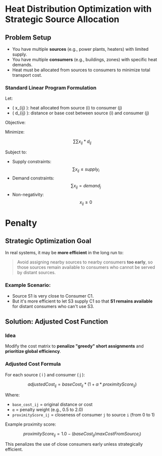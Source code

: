 # Heat Distribution Optimization with Strategic Source Allocation

##  Problem Setup

- You have multiple **sources** (e.g., power plants, heaters) with limited supply.
- You have multiple **consumers** (e.g., buildings, zones) with specific heat demands.
- Heat must be allocated from sources to consumers to minimize total transport cost.

###  Standard Linear Program Formulation

Let:
- \( x_{ij} \): heat allocated from source \(i\) to consumer \(j\)
- \( d_{ij} \): distance or base cost between source \(i\) and consumer \(j\)

Objective:

Minimize: 

$$
∑∑ x_{ij} * d_{ij}
$$

Subject to:
- Supply constraints: 
    $$ ∑ x_{ij} ≤ supply_i$$
- Demand constraints: 
    $$ ∑ x_{ij} = demand_j $$
- Non-negativity: 
    $$ x_{ij} ≥ 0 $$

# Penalty

## Strategic Optimization Goal

In real systems, it may be **more efficient** in the long run to:

> Avoid assigning nearby sources to nearby consumers **too early**, so those sources remain available to consumers who cannot be served by distant sources.

### Example Scenario:

- Source S1 is very close to Consumer C1.
- But it's more efficient to let S3 supply C1 so that **S1 remains available** for distant consumers who can't use S3.


## Solution: Adjusted Cost Function

### Idea

Modify the cost matrix to **penalize "greedy" short assignments** and **prioritize global efficiency**.

### Adjusted Cost Formula

For each source \( i \) and consumer \( j \):

$$
    adjustedCost_{ij} = baseCost_{ij} * (1 + α * proximityScore_{ij})
$$

Where:
- `base_cost_ij` = original distance or cost
- `α` = penalty weight (e.g., 0.5 to 2.0)
- `proximityScore_ij` = closeness of consumer `j` to source `i` (from 0 to 1)

Example proximity score:

$$
proximityScore_{ij} = 1.0 - (baseCost_{ij} / maxCostFromSource_i)
$$

This penalizes the use of close consumers early unless strategically efficient.